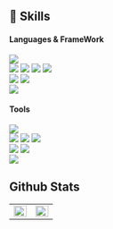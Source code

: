 ## 💪 Skills 
#### Languages & FrameWork
<p>
  <img src="https://img.shields.io/badge/Java-007396?style=flat-square&amp;logo=Java&amp;logoColor=white">
  <br>
  <img src="https://img.shields.io/badge/Javascript-F7DF1E?style=flat-square&amp;logo=Javascript&amp;logoColor=black">
  <img src="https://img.shields.io/badge/Vue.js-4FC08D?style=flat-square&amp;logo=vue.js&amp;logoColor=white">
  <img src="https://img.shields.io/badge/Jquery-0769AD?style=flat-square&amp;logo=jquery&amp;logoColor=white">
  <img src="https://img.shields.io/badge/react-61DAFB?style=for-the-badge&logo=react&logoColor=black">
  <br>
  <img src="https://img.shields.io/badge/HTML5-E34F26?style=flat-square&logo=HTML5&logoColor=white"/>
  <img src="https://img.shields.io/badge/CSS3-1572B6?style=flat-square&amp;logo=CSS3&amp;logoColor=white">
  <br>
  <img src="https://img.shields.io/badge/Spring-6DB33F?style=flat-square&amp;logo=Spring&amp;logoColor=white">
</p>

#### Tools
<p>
  <img src="https://img.shields.io/badge/Github-181717?style=flat-square&amp;logo=github&amp;logoColor=white">
  <br>
  <img src="https://img.shields.io/badge/Visual studio code-007ACC?style=flat-square&amp;logo=visualstudiocode&amp;logoColor=white">
  <img src="https://img.shields.io/badge/Eclipse IDE-2C2255?style=flat-square&amp;logo=eclipseide&amp;logoColor=white">
  <img src="https://img.shields.io/badge/IntelliJ IDEA-000000?style=flat-square&amp;logo=intellijidea&amp;logoColor=white">
  <br>
  <img src="https://img.shields.io/badge/Microsoft sql server-CC2927?style=flat-square&amp;logo=microsoftsqlserver&amp;logoColor=black">
  <img src="https://img.shields.io/badge/Oracle-F80000?style=flat-square&amp;logo=oracle&amp;logoColor=white">
  <br>
  <img src="https://img.shields.io/badge/Apache tomcat-F8DC75?style=flat-square&amp;logo=apachetomcat&amp;logoColor=black">  
</p>



## Github Stats  
<table><tr><td valign="top" width="50%">
<img src="https://github-readme-stats.vercel.app/api?username=hodokim&show_icons=true&count_private=true&hide_border=true" align="left" style="width: 100%" />
</td><td valign="top" width="50%">
<img src="https://github-readme-stats.vercel.app/api/top-langs/?username=hodokim&hide_border=true&layout=compact" align="left" style="width: 100%" />
</td></tr></table>  
<br/> 
